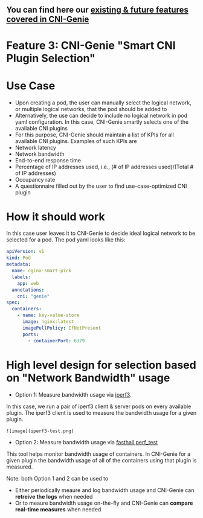 ## You can find here our [existing & future features covered in CNI-Genie](../CNIGenieFeatureSet.md)

# Feature 3: CNI-Genie "Smart CNI Plugin Selection"

# Use Case

* Upon creating a pod, the user can manually select the logical network, or multiple logical networks, that the pod should be added to
*	Alternatively, the use can decide to include no logical network in pod yaml configuration. In this case, CNI-Genie smartly selects one of the available CNI plugins
*	For this purpose, CNI-Genie should maintain a list of KPIs for all available CNI plugins. Examples of such KPIs are
 * Network latency
 * Network bandwidth
 * End-to-end response time  
 * Percentage of IP addresses used, i.e., (# of IP addresses used)/(Total # of IP addresses)
 * Occupancy rate
 * A questionnaire filled out by the user to find use-case-optimized CNI plugin

# How it should work

In this case user leaves it to CNI-Genie to decide ideal logical network to be selected for a pod. The pod yaml looks like this:

```yaml
apiVersion: v1
kind: Pod
metadata:
  name: nginx-smart-pick
  labels:
    app: web
  annotations:
    cni: "genie"
spec:
  containers:
    - name: key-value-store
      image: nginx:latest
      imagePullPolicy: IfNotPresent
      ports:
        - containerPort: 6379
```

# High level design for selection based on "Network Bandwidth" usage
   
* Option 1: Measure bandwidth usage via [iperf3](https://iperf.fr/).

In this case, we run a pair of iperf3 client & server pods on every available plugin. The iperf3 client is used to measure the bandwidth usage for a given plugin. 
       
    ![image](iperf3-test.png)
       
* Option 2: Measure bandwidth usage via [fasthall perf_test](https://github.com/fasthall/container-network)

This tool helps monitor bandwidth usage of containers. In CNI-Genie for a given plugin the bandwidth usage of all of the containers using that plugin is measured.

Note: both Option 1 and 2 can be used to

 * Either periodically meaure and log bandwidth usage and CNI-Genie can **retreive the logs** when needed
 * Or to meaure bandwidth usage on-the-fly and CNI-Genie can **compare real-time measures** when needed
  
